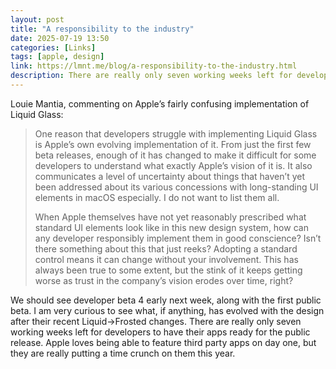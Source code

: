```yaml
---
layout: post
title: "A responsibility to the industry"
date: 2025-07-19 13:50
categories: [Links]
tags: [apple, design]
link: https://lmnt.me/blog/a-responsibility-to-the-industry.html
description: There are really only seven working weeks left for developers to have their apps ready for the public release. 
---
```


Louie Mantia, commenting on Apple’s fairly confusing implementation of Liquid Glass:

>One reason that developers struggle with implementing Liquid Glass is Apple’s own evolving implementation of it. From just the first few beta releases, enough of it has changed to make it difficult for some developers to understand what exactly Apple’s vision of it is. It also communicates a level of uncertainty about things that haven’t yet been addressed about its various concessions with long-standing UI elements in macOS especially. I do not want to list them all.
>
>When Apple themselves have not yet reasonably prescribed what standard UI elements look like in this new design system, how can any developer responsibly implement them in good conscience? Isn’t there something about this that just reeks? Adopting a standard control means it can change without your involvement. This has always been true to some extent, but the stink of it keeps getting worse as trust in the company’s vision erodes over time, right?

We should see developer beta 4 early next week, along with the first public beta. I am very curious to see what, if anything, has evolved with the design after their recent Liquid->Frosted changes. There are really only seven working weeks left for developers to have their apps ready for the public release. Apple loves being able to feature third party apps on day one, but they are really putting a time crunch on them this year.
